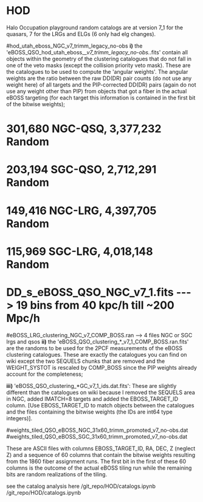 # HOD
Halo Occupation playground
 random catalogs are at version 7_1 for the quasars, 7 for the LRGs and ELGs (6 only had elg changes).
 
 
 
 #hod_utah_eboss_NGC_v7_trimm_legacy_no-obs
**i)** the 'eBOSS_QSO_hod_utah_eboss_*_v7_trimm_legacy_no-obs.*.fits' contain all objects within the geometry of the clustering catalogues that do not fall in one of the veto masks (except the collision priority veto mask). These are the catalogues to be used to compute the 'angular weights'. The angular weights are the ratio between the raw DD(DR) pair counts (do not use any weight here) of all targets and the PIP-corrected DD(DR) pairs (again do not use any weight other than PIP) from objects that got a fiber in the actual eBOSS targeting (for each target this information is contained in the first bit of the bitwise weights);
 
# 301,680 NGC-QSQ, 3,377,232 Random
# 203,194 SGC-QSO, 2,712,291 Random
# 149,416 NGC-LRG, 4,397,705 Random
# 115,969 SGC-LRG, 4,018,148 Random

# DD_s_eBOSS_QSO_NGC_v7_1.fits ---> 19 bins from 40 kpc/h till ~200 Mpc/h

#eBOSS_LRG_clustering_NGC_v7_COMP_BOSS.ran  --> 4 files NGC or SGC lrgs and qsos
**ii)** the 'eBOSS_QSO_clustering_*_v7_1_COMP_BOSS.ran.fits' are the randoms to be used for the 2PCF measurements of the eBOSS clustering catalogues. These are exactly the catalogues you can find on wiki except the two SEQUELS chunks that are removed and the WEIGHT_SYSTOT is rescaled by COMP_BOSS since the PIP weights already account for the completeness;

**iii)** 'eBOSS_QSO_clustering_*GC_v7_1_ids.dat.fits': These are slightly different than the catalogues on wiki because I removed the SEQUELS area in NGC, added IMATCH=8 targets and added the EBOSS_TARGET_ID column. [Use EBOSS_TARGET_ID to match objects between the catalogues and the files containing the bitwise weights (the IDs are int64 type integers)].


 #weights_tiled_QSO_eBOSS_NGC_31x60_trimm_promoted_v7_no-obs.dat
 #weights_tiled_QSO_eBOSS_SGC_31x60_trimm_promoted_v7_no-obs.dat
 
  These are ASCII files with columns EBOSS_TARGET_ID, RA, DEC, Z (neglect Z) and a sequence of 60 columns that contain the bitwise weights resulting from the 1860 fiber assignment runs. The first bit in the first of these 60 columns is the outcome of the actual eBOSS tiling run while the remaining bits are random realizations of the tiling. 


see the catalog analysis here /git_repo/HOD/catalogs.ipynb
/git_repo/HOD/catalogs.ipynb
